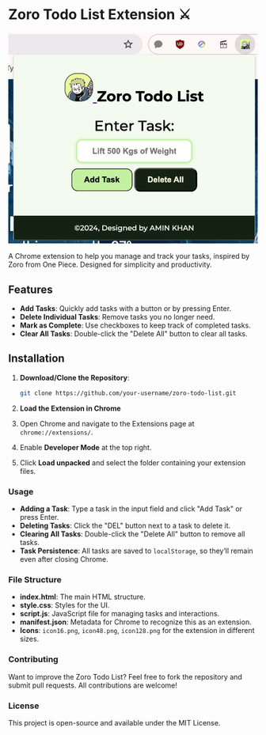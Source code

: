 # Zoro Todo List Extension ⚔️

![Zoro Todo List](./todoMD.png)

A Chrome extension to help you manage and track your tasks, inspired by Zoro from One Piece. Designed for simplicity and productivity.

## Features
- **Add Tasks**: Quickly add tasks with a button or by pressing Enter.
- **Delete Individual Tasks**: Remove tasks you no longer need.
- **Mark as Complete**: Use checkboxes to keep track of completed tasks.
- **Clear All Tasks**: Double-click the "Delete All" button to clear all tasks.

## Installation
1. **Download/Clone the Repository**: 
   ```bash
   git clone https://github.com/your-username/zoro-todo-list.git

2. **Load the Extension in Chrome**

1. Open Chrome and navigate to the Extensions page at `chrome://extensions/`.
2. Enable **Developer Mode** at the top right.
3. Click **Load unpacked** and select the folder containing your extension files.

### Usage

- **Adding a Task**: Type a task in the input field and click "Add Task" or press Enter.
- **Deleting Tasks**: Click the "DEL" button next to a task to delete it.
- **Clearing All Tasks**: Double-click the "Delete All" button to remove all tasks.
- **Task Persistence**: All tasks are saved to `localStorage`, so they’ll remain even after closing Chrome.

### File Structure

- **index.html**: The main HTML structure.
- **style.css**: Styles for the UI.
- **script.js**: JavaScript file for managing tasks and interactions.
- **manifest.json**: Metadata for Chrome to recognize this as an extension.
- **Icons**: `icon16.png`, `icon48.png`, `icon128.png` for the extension in different sizes.

### Contributing

Want to improve the Zoro Todo List? Feel free to fork the repository and submit pull requests. All contributions are welcome!

### License

This project is open-source and available under the MIT License.
